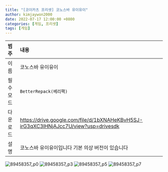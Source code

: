 ```yaml
---
title: "[코이카츠 프리셋] 코노스바 유이유이"
author: kimjaywon2000
date: 2022-07-17 12:00:00 +0800
categories: [게임, 프리셋]
tags: [게임]
---
```


| 범주             | 내용            |
|:----------------|:---------------|
| 이름             | 코노스바 유이유이 |
| 필수 모드         | `BetterRepack(베리팩)`       |
| 다운로드          | <https://drive.google.com/file/d/1bXNAHeKBvH5SJ-irG3qXC3lHNjAJcc7U/view?usp=drivesdk> |
| 설명             | 코노스바 유이유이입니다 기본 의상 버전이 있습니다   |

![89458357_p0](https://user-images.githubusercontent.com/76558033/179387516-b8705fc2-38c1-45dd-bb52-f0e893dc80b3.png)
![89458357_p3](https://user-images.githubusercontent.com/76558033/179387518-ec596dda-544d-493a-9389-4720949cc82f.png)
![89458357_p5](https://user-images.githubusercontent.com/76558033/179387519-452732df-166e-48f5-8d2f-231cf038d103.png)
![89458357_p7](https://user-images.githubusercontent.com/76558033/179387520-75ba98d4-0448-4792-81b5-b2c455d0065f.png)

